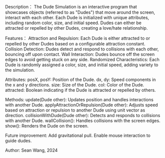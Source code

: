Description：
The Dude Simulation is an interactive program that showcases objects (referred to as "Dudes") that move around the screen, interact with each other. Each Dude is initialized with unique attributes, including random color, size, and initial speed. Dudes can either be attracted or repelled by other Dudes, creating a love/hate relationship.

Features：
Attraction and Repulsion: Each Dude is either attracted to or repelled by other Dudes based on a configurable attraction constant.
Collision Detection: Dudes detect and respond to collisions with each other, bouncing off upon contact.
Wall Interaction: Dudes bounce off the screen edges to avoid getting stuck on any side.
Randomized Characteristics: Each Dude is randomly assigned a color, size, and initial speed, adding variety to the simulation.

Attributes:
posX, posY: Position of the Dude.
dx, dy: Speed components in the x and y directions.
size: Size of the Dude.
col: Color of the Dude.
attracted: Boolean indicating if the Dude is attracted or repelled by others.

Methods:
update(Dude other): Updates position and handles interactions with another Dude.
applyAttractionOrRepulsion(Dude other): Adjusts speed based on attraction or repulsion to another Dude using unit vector as direction.
collisionWithDude(Dude other): Detects and responds to collisions with another Dude.
wallCollision(): Handles collisions with the screen edges.
show(): Renders the Dude on the screen.

Future improvement: 
Add gravitational pull.
Enable mouse interaction to guide dudes.

Author:
Sean Wang, 2024